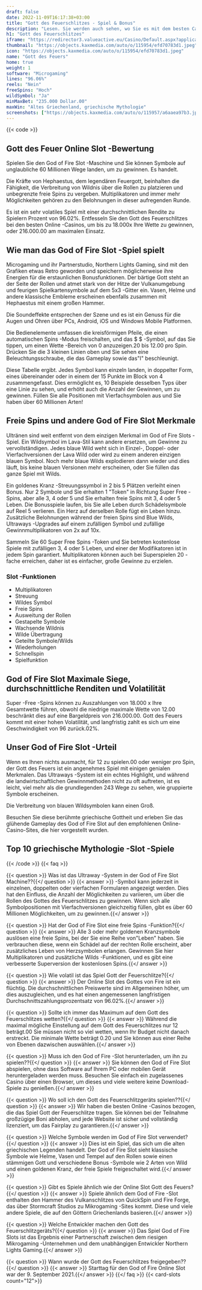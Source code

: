 ```yaml
---
draft: false
date: 2022-11-09T16:17:38+03:00
title: "Gott des Feuerschlitzes - Spiel & Bonus"
description: "Lesen. Sie werden auch sehen, wo Sie es mit dem besten Casino -Bonus spielen können."
h1: "Gott des Feuerschlitzes"
iframe: "https://redirector3.valueactive.eu/Casino/Default.aspx?applicationid=2023&serverid=1867&gameid=godOfFireDesktop&ul=en&variant=mal-demo&sext2=demo&sext1=demo"
thumbnail: "https://objects.kaxmedia.com/auto/o/115954/efd70783d1.jpeg"
icon: "https://objects.kaxmedia.com/auto/o/115954/efd70783d1.jpeg"
name: "Gott des Feuers"
home: true
weight: 1
software: "Microgaming"
lines: "96.06%"
reels: "Nein"
freeSpins: "Hoch"
wildSymbol: "Ja"
minMaxBet: "235.000 Dollar.00"
maxWin: "Altes Griechenland, griechische Mythologie"
screenshots: ["https://objects.kaxmedia.com/auto/o/115957/a6aaea97b3.jpeg"]
---
```


{{< code >}}<h2>Gott des Feuer Online Slot -Bewertung</h2><p>Spielen Sie den God of Fire Slot -Maschine und Sie können Symbole auf unglaubliche 60 Millionen Wege landen, um zu gewinnen. Es handelt.</p><p>Die Kräfte von Hephaestus, dem legendären Feuergott, beinhalten die Fähigkeit, die Verbreitung von Wildnis über die Rollen zu platzieren und unbegrenzte freie Spins zu vergeben. Multiplikatoren und immer mehr Möglichkeiten gehören zu den Belohnungen in dieser aufregenden Runde.</p><p>Es ist ein sehr volatiles Spiel mit einer durchschnittlichen Rendite zu Spielern Prozent von 96.02%. Entfesseln Sie den Gott des Feuerschlitzes bei den besten Online -Casinos, um bis zu 18.000x Ihre Wette zu gewinnen, oder 216.000.00 am maximalen Einsatz.</p><h2>Wie man das God of Fire Slot -Spiel spielt</h2><p>Microgaming und ihr Partnerstudio, Northern Lights Gaming, sind mit den Grafiken etwas Retro geworden und speichern möglicherweise ihre Energien für die erstaunlichen Bonusfunktionen. Der bärtige Gott steht an der Seite der Rollen und atmet stark von der Hitze der Vulkanumgebung und feurigen Spielkartensymbole auf dem 5x3 -Gitter ein. Vasen, Helme und andere klassische Embleme erscheinen ebenfalls zusammen mit Hephaestus mit einem großen Hammer.</p><p>Die Soundeffekte entsprechen der Szene und es ist ein Genuss für die Augen und Ohren über PCs, Android, iOS und Windows Mobile Platformen.</p><p>Die Bedienelemente umfassen die kreisförmigen Pfeile, die einen automatischen Spins -Modus freischalten, und das $ $ -Symbol, auf das Sie tippen, um einen Wette -Bereich von 0 anzuzeigen.20 bis 12.00 pro Spin. Drücken Sie die 3 kleinen Linien oben und Sie sehen eine Beleuchtungsschraube, die das Gameplay sowie das"I" beschleunigt.</p><p>Diese Tabelle ergibt. Jedes Symbol kann einzeln landen, in doppelter Form, eines übereinander oder in einem der 15 Punkte im Block von 4 zusammengefasst. Dies ermöglicht es, 10 Beispiele desselben Typs über eine Linie zu sehen, und erhöht auch die Anzahl der Gewinnen, um zu gewinnen. Füllen Sie alle Positionen mit Vierfachsymbolen aus und Sie haben über 60 Millionen Arten!</p><h2>Freie Spins und andere God of Fire Slot Merkmale</h2><p>Ultränen sind weit entfernt von dem einzigen Merkmal im God of Fire Slots -Spiel. Ein Wildsymbol im Lava-Stil kann andere ersetzen, um Gewinne zu vervollständigen. Jedes blaue Wild weht sich in Einzel-, Doppel- oder Vierfachversionen der Lava Wild oder wird zu einem anderen einzigen blauen Symbol. Noch mehr blaue Wilds explodieren dann wieder und dies läuft, bis keine blauen Versionen mehr erscheinen, oder Sie füllen das ganze Spiel mit Wilds.</p><p>Ein goldenes Kranz -Streuungssymbol in 2 bis 5 Plätzen verleiht einen Bonus. Nur 2 Symbole und Sie erhalten 1 "Token" in Richtung Super Free -Spins, aber alle 3, 4 oder 5 und Sie erhalten freie Spins mit 3, 4 oder 5 Leben. Die Bonusspiele laufen, bis Sie alle Leben durch Schädelsymbole auf Reel 5 verlieren. Ein Herz auf derselben Rolle fügt ein Leben hinzu. Zusätzliche Belohnungen während der freien Spins sind Blue Wilds, Ultraways -Upgrades auf einem zufälligen Symbol und zufällige Gewinnmultiplikatoren von 2x auf 10x.</p><p>Sammeln Sie 60 Super Free Spins -Token und Sie betreten kostenlose Spiele mit zufälligen 3, 4 oder 5 Leben, und einer der Modifikatoren ist in jedem Spin garantiert. Multiplikatoren können auch bei Superspielen 20 -fache erreichen, daher ist es einfacher, große Gewinne zu erzielen.</p><h3>
Slot -Funktionen</h3><ul>
<li></span>
Multiplikatoren</li>
<li></span>
Streuung</li>
<li></span>
Wildes Symbol</li>
<li></span>
Freie Spins</li>
<li></span>
Ausweitung der Rollen</li>
<li></span>
Gestapelte Symbole</li>
<li></span>
Wachsende Wildnis</li>
<li></span>
Wilde Übertragung</li>
<li></span>
Geteilte Symbole/Wilds</li>
<li></span>
Wiederholungen</li>
<li></span>
Schnellspin</li>
<li></span>
Spielfunktion</li></ul><h2>God of Fire Slot Maximale Siege, durchschnittliche Renditen und Volatilität</h2><p>Super -Free -Spins können zu Auszahlungen von 18.000 x Ihre Gesamtwette führen, obwohl die niedrige maximale Wette von 12.00 beschränkt dies auf eine Bargeldpreis von 216.000.00. Gott des Feuers kommt mit einer hohen Volatilität, und langfristig zahlt es sich um eine Geschwindigkeit von 96 zurück.02%.</p><h2>Unser God of Fire Slot -Urteil</h2><p>Wenn es Ihnen nichts ausmacht, für 12 zu spielen.00 oder weniger pro Spin, der Gott des Feuers ist ein angenehmes Spiel mit einigen genialen Merkmalen. Das Ultraways -System ist ein echtes Highlight, und während die landwirtschaftlichen Gewinnmethoden nicht zu oft auftreten, ist es leicht, viel mehr als die grundlegenden 243 Wege zu sehen, wie gruppierte Symbole erscheinen.</p><p>Die Verbreitung von blauen Wildsymbolen kann einen Groß.</p><p>Besuchen Sie diese berühmte griechische Gottheit und erleben Sie das glühende Gameplay des God of Fire Slot auf den empfohlenen Online-Casino-Sites, die hier vorgestellt wurden.</p><h2>Top 10 griechische Mythologie -Slot -Spiele</h2>
{{< /code >}}
{{< faq >}}

{{< question >}} Was ist das Ultraway -System in der God of Fire Slot Machine??{{</ question >}}
{{< answer >}} -Symbol kann jederzeit in einzelnen, doppelten oder vierfachen Formularen angezeigt werden. Dies hat den Einfluss, die Anzahl der Möglichkeiten zu variieren, um über die Rollen des Gottes des Feuerschlitzes zu gewinnen. Wenn sich alle Symbolpositionen mit Vierfachversionen gleichzeitig füllen, gibt es über 60 Millionen Möglichkeiten, um zu gewinnen.{{</ answer >}}

{{< question >}} Hat der God of Fire Slot eine freie Spins -Funktion?{{</ question >}}
{{< answer >}} Alle 3 oder mehr goldenen Kranzsymbole auslösen eine freie Spins, bei der Sie eine Reihe von"Leben" haben. Sie verbrauchen diese, wenn ein Schädel auf der rechten Rolle erscheint, aber zusätzliches Leben von Herzsymbolen erlangen. Gewinnen Sie hier Multiplikatoren und zusätzliche Wilds -Funktionen, und es gibt eine verbesserte Superversion der kostenlosen Spins.{{</ answer >}}

{{< question >}} Wie volatil ist das Spiel Gott der Feuerschlitze?{{</ question >}}
{{< answer >}} Der Online Slot des Gottes von Fire ist ein flüchtig. Die durchschnittlichen Preiswerte sind im Allgemeinen höher, um dies auszugleichen, und es hat einen angemessenen langfristigen Durchschnittszahlungsprozentsatz von 96.02%.{{</ answer >}}

{{< question >}} Sollte ich immer das Maximum auf dem Gott des Feuerschlitzes wetten?{{</ question >}}
{{< answer >}} Während die maximal mögliche Einstellung auf dem Gott des Feuerschlitzes nur 12 beträgt.00 Sie müssen nicht so viel wetten, wenn Ihr Budget nicht danach erstreckt. Die minimale Wette beträgt 0.20 und Sie können aus einer Reihe von Ebenen dazwischen auswählen.{{</ answer >}}

{{< question >}} Muss ich den God of Fire -Slot herunterladen, um ihn zu spielen??{{</ question >}}
{{< answer >}} Sie können den God of Fire Slot abspielen, ohne dass Software auf Ihrem PC oder mobilen Gerät heruntergeladen werden muss. Besuchen Sie einfach ein zugelassenes Casino über einen Browser, um dieses und viele weitere keine Download-Spiele zu genießen.{{</ answer >}}

{{< question >}} Wo soll ich den Gott des Feuerschlitzgeräts spielen??{{</ question >}}
{{< answer >}} Wir haben die besten Online -Casinos bezogen, die das Spiel Gott der Feuerschlitze tragen. Sie können bei der Teilnahme großzügige Boni abholen, und jede Website ist sicher und vollständig lizenziert, um das Fairplay zu garantieren.{{</ answer >}}

{{< question >}} Welche Symbole werden im God of Fire Slot verwendet?{{</ question >}}
{{< answer >}} Dies ist ein Spiel, das sich um die alten griechischen Legenden handelt. Der God of Fire Slot sieht klassische Symbole wie Helme, Vasen und Tempel auf den Rollen sowie einen stämmigen Gott und verschiedene Bonus -Symbole wie 2 Arten von Wild und einen goldenen Kranz, der freie Spiele freigeschaltet wird.{{</ answer >}}

{{< question >}} Gibt es Spiele ähnlich wie der Online Slot Gott des Feuers?{{</ question >}}
{{< answer >}} Spiele ähnlich dem God of Fire -Slot enthalten den Hammer des Vulkanschlitzes von QuickSpin und Fire Forge, das über Stormcraft Studios zu Mikrogaming -Sites kommt. Diese und viele andere Spiele, die auf den Göttern Griechenlands basieren.{{</ answer >}}

{{< question >}} Welche Entwickler machen den Gott des Feuerschlitzgeräts?{{</ question >}}
{{< answer >}} Das Spiel God of Fire Slots ist das Ergebnis einer Partnerschaft zwischen dem riesigen Mikrogaming -Unternehmen und dem unabhängigen Entwickler Northern Lights Gaming.{{</ answer >}}

{{< question >}} Wann wurde der Gott des Feuerschlitzes freigegeben??{{</ question >}}
{{< answer >}} Starttag für den God of Fire Online Slot war der 9. September 2021.{{</ answer >}}
{{</ faq >}}
{{< card-slots count="12">}}
